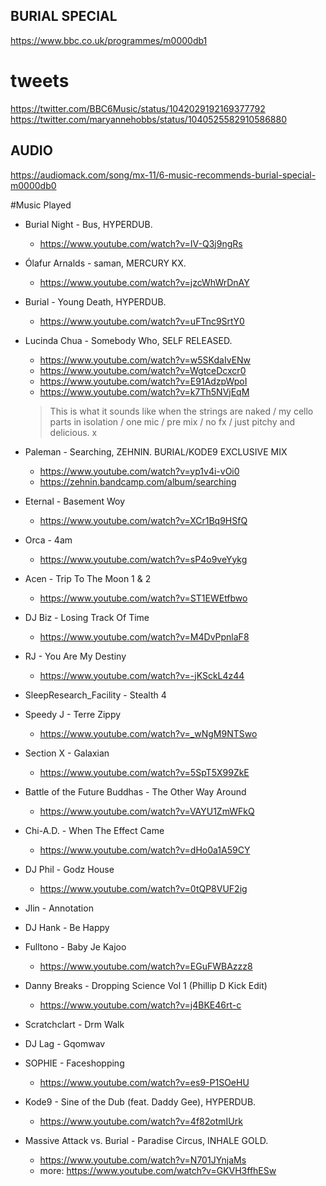 BURIAL SPECIAL
---

https://www.bbc.co.uk/programmes/m0000db1

# tweets

https://twitter.com/BBC6Music/status/1042029192169377792  
https://twitter.com/maryannehobbs/status/1040525582910586880  

## AUDIO

https://audiomack.com/song/mx-11/6-music-recommends-burial-special-m0000db0


#Music Played

* Burial Night - Bus, HYPERDUB.
	* https://www.youtube.com/watch?v=IV-Q3j9ngRs


* Ólafur Arnalds - saman, MERCURY KX.
	* https://www.youtube.com/watch?v=jzcWhWrDnAY

* Burial - Young Death, HYPERDUB.
	* https://www.youtube.com/watch?v=uFTnc9SrtY0

* Lucinda Chua - Somebody Who, SELF RELEASED.
	* https://www.youtube.com/watch?v=w5SKdaIvENw
	* https://www.youtube.com/watch?v=WgtceDcxcr0
	* https://www.youtube.com/watch?v=E91AdzpWpoI
	* https://www.youtube.com/watch?v=k7Th5NVjEqM

	> This is what it sounds like when the strings are naked /
	> my cello parts in isolation / one mic / pre mix / no fx / 
	> just pitchy and delicious. x



* Paleman - Searching, ZEHNIN. BURIAL/KODE9 EXCLUSIVE MIX
	* https://www.youtube.com/watch?v=yp1v4i-vOi0
	* https://zehnin.bandcamp.com/album/searching


* Eternal - Basement Woy
	* https://www.youtube.com/watch?v=XCr1Bq9HSfQ


* Orca - 4am
	* https://www.youtube.com/watch?v=sP4o9veYykg

* Acen - Trip To The Moon 1 & 2
	* https://www.youtube.com/watch?v=ST1EWEtfbwo

* DJ Biz - Losing Track Of Time
	* https://www.youtube.com/watch?v=M4DvPpnlaF8

* RJ - You Are My Destiny
	* https://www.youtube.com/watch?v=-jKSckL4z44

* SleepResearch_Facility - Stealth 4

* Speedy J - Terre Zippy
	* https://www.youtube.com/watch?v=_wNgM9NTSwo


* Section X - Galaxian
	* https://www.youtube.com/watch?v=5SpT5X99ZkE


* Battle of the Future Buddhas - The Other Way Around
	* https://www.youtube.com/watch?v=VAYU1ZmWFkQ

* Chi-A.D. - When The Effect Came
	* https://www.youtube.com/watch?v=dHo0a1A59CY


* DJ Phil - Godz House
	* https://www.youtube.com/watch?v=0tQP8VUF2ig


* Jlin - Annotation


* DJ Hank - Be Happy


* Fulltono - Baby Je Kajoo
	* https://www.youtube.com/watch?v=EGuFWBAzzz8


* Danny Breaks - Dropping Science Vol 1 (Phillip D Kick Edit)
	* https://www.youtube.com/watch?v=j4BKE46rt-c



* Scratchclart - Drm Walk


* DJ Lag - Gqomwav


* SOPHIE - Faceshopping
	* https://www.youtube.com/watch?v=es9-P1SOeHU


* Kode9 - Sine of the Dub (feat. Daddy Gee), HYPERDUB.
	* https://www.youtube.com/watch?v=4f82otmIUrk


* Massive Attack vs. Burial - Paradise Circus, INHALE GOLD.
	* https://www.youtube.com/watch?v=N701JYnjaMs
	* more: https://www.youtube.com/watch?v=GKVH3ffhESw






